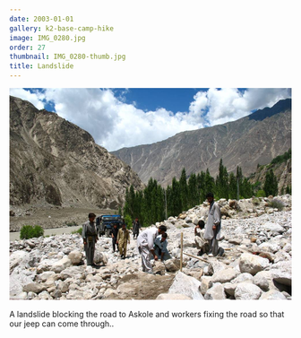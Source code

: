 ```yaml
---
date: 2003-01-01
gallery: k2-base-camp-hike
image: IMG_0280.jpg
order: 27
thumbnail: IMG_0280-thumb.jpg
title: Landslide
---
```


![Landslide](./IMG_0280.jpg)

A landslide blocking the road to Askole and workers fixing the road so that our jeep can come through..